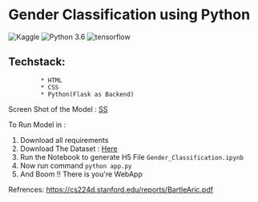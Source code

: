 

# Gender Classification using Python

![Kaggle](https://img.shields.io/badge/Dataset-Kaggle-blue.svg) ![Python 3.6](https://img.shields.io/badge/Python-3.6-brightgreen.svg) ![tensorflow](https://img.shields.io/badge/Library-Tensorflow-orange.svg)


## Techstack: 
             * HTML
             * CSS
             * Python(Flask as Backend)
             

Screen Shot of the Model : [SS](ReadMe_Resources/Here.png)


To Run Model in :
1. Download all requirements
2. Download The Dataset : [Here](https://www.kaggle.com/ashishjangra27/gender-recognition-200k-images-celeba)
3. Run the Notebook to generate H5 File ```Gender_Classification.ipynb```
4. Now run command ```python app.py```
5. And Boom !! There is you're WebApp




Refrences: https://cs224d.stanford.edu/reports/BartleAric.pdf
